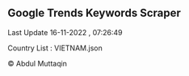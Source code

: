 

## Google Trends Keywords Scraper 
 
Last Update 16-11-2022 , 07:26:49

Country List :
VIETNAM.json



© Abdul Muttaqin 
